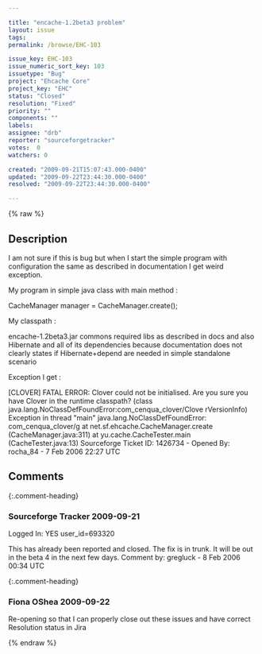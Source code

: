 ```yaml
---

title: "encache-1.2beta3 problem"
layout: issue
tags: 
permalink: /browse/EHC-103

issue_key: EHC-103
issue_numeric_sort_key: 103
issuetype: "Bug"
project: "Ehcache Core"
project_key: "EHC"
status: "Closed"
resolution: "Fixed"
priority: ""
components: ""
labels: 
assignee: "drb"
reporter: "sourceforgetracker"
votes:  0
watchers: 0

created: "2009-09-21T15:07:43.000-0400"
updated: "2009-09-22T23:44:30.000-0400"
resolved: "2009-09-22T23:44:30.000-0400"

---
```




{% raw %}



## Description

<div markdown="1" class="description">

I am not sure if this is bug but when I start the 
simple program with configuration the same as 
described in documentation I get weird exception.

My program in simple java class with main method :

CacheManager manager = CacheManager.create();

My classpath :

encache-1.2beta3.jar
commons required libs as described in docs and also 
Hibernate and all of its dependencies because 
documentation does not clearly states if 
Hibernate+depend are needed in simple standalone 
scenario

Exception I get :

[CLOVER] FATAL ERROR: Clover could not be 
initialised. Are you sure you have Clover in the 
runtime classpath? (class 
java.lang.NoClassDefFoundError:com\_cenqua\_clover/Clove
rVersionInfo)
Exception in thread "main" 
java.lang.NoClassDefFoundError: com\_cenqua\_clover/g
 at net.sf.ehcache.CacheManager.create
(CacheManager.java:311)
 at yu.cache.CacheTester.main
(CacheTester.java:13)
Sourceforge Ticket ID: 1426734 - Opened By: rocha\_84 - 7 Feb 2006 22:27 UTC

</div>

## Comments


{:.comment-heading}
### **Sourceforge Tracker** <span class="date">2009-09-21</span>

<div markdown="1" class="comment">

Logged In: YES 
user\_id=693320

This has already been reported and closed. The fix is in
trunk. It will be out in the beta 4 in the next few days.
Comment by: gregluck - 8 Feb 2006 00:34 UTC

</div>


{:.comment-heading}
### **Fiona OShea** <span class="date">2009-09-22</span>

<div markdown="1" class="comment">

Re-opening so that I can properly close out these issues and have correct Resolution status in Jira

</div>



{% endraw %}
